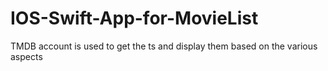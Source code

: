 # IOS-Swift-App-for-MovieList
TMDB account is used to get the ts and display them based on the various aspects
